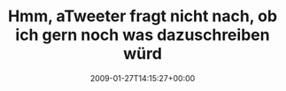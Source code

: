 ---
retweeted: false
source: <a href="http://twitter.com" rel="nofollow">Twitter Web Client</a>
entities:
  hashtags: []
  symbols: []
  user_mentions: []
  urls: []
display_text_range:
- '0'
- '140'
favorite_count: '0'
id_str: '1152102692'
truncated: false
retweet_count: '0'
id: '1152102692'
created_at: Tue Jan 27 14:15:27 +0000 2009
favorited: false
full_text: Hmm, aTweeter fragt nicht nach, ob ich gern noch was dazuschreiben würde.
  Das blubbert einfach fröhlich das Bild in den Äther. Unfreundlich.
lang: de
tags:
- pesos/twitter
date: '2009-01-27T14:15:27+00:00'
src: https://twitter.com/bascht/status/1152102692
original_url: https://twitter.com/bascht/status/1152102692
type: twitter_tweet
text: Hmm, aTweeter fragt nicht nach, ob ich gern noch was dazuschreiben würde. Das
  blubbert einfach fröhlich das Bild in den Äther. Unfreundlich.
title: Hmm, aTweeter fragt nicht nach, ob ich gern noch was dazuschreiben würd

---